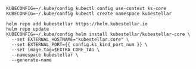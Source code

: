 <!--install-helm-test-start-->
```shell hl_lines="7"
KUBECONFIG=~/.kube/config kubectl config use-context ks-core  
KUBECONFIG=~/.kube/config kubectl create namespace kubestellar  

helm repo add kubestellar https://helm.kubestellar.io
helm repo update
KUBECONFIG=~/.kube/config helm install kubestellar/kubestellar-core \
  --set EXTERNAL_HOSTNAME="kubestellar.core" \
  --set EXTERNAL_PORT={{ config.ks_kind_port_num }} \
  --set image.tag=$EXTRA_CORE_TAG \
  --namespace kubestellar \
  --generate-name
```
<!--install-helm-test-end-->